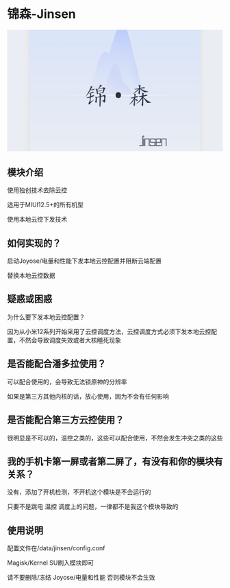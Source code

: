 # 锦森-Jinsen
![Header](https://github.com/Jinsens/Jinsen/blob/main/Jinsen.png "Header")
## 模块介绍
使用独创技术去除云控

适用于MIUI12.5+的所有机型

使用本地云控下发技术

## 如何实现的？

启动Joyose/电量和性能下发本地云控配置并阻断云端配置

替换本地云控数据

## 疑惑或困惑

为什么要下发本地云控配置？

因为从小米12系列开始采用了云控调度方法，云控调度方式必须下发本地云控配置，不然会导致调度失效或者大核睡死现象

## 是否能配合潘多拉使用？

可以配合使用的，会导致无法锁原神的分辨率

如果是第三方其他内核的话，放心使用，因为不会有任何影响

## 是否能配合第三方云控使用？

很明显是不可以的，温控之类的，这些可以配合使用，不然会发生冲突之类的这些

## 我的手机卡第一屏或者第二屏了，有没有和你的模块有关系？

没有，添加了开机检测，不开机这个模块是不会运行的

只要不是跳电 温控 调度上的问题，一律都不是我这个模块导致的

## 使用说明

配置文件在/data/jinsen/config.conf

Magisk/Kernel SU刷入模块即可

请不要删除/冻结 Joyose/电量和性能 否则模块不会生效
